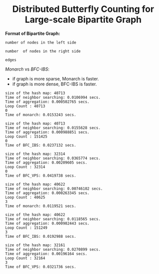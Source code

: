 <h1 align="center">Distributed Butterfly Counting for Large-scale Bipartite Graph</h1>

**Format of Bipartite Graph:**
```
number of nodes in the left side

number  of nodes in the right side

edges
```

*Monarch* vs *BFC-IBS*:
- if graph is more sparse, Monarch is faster.
- if graph is more dense, BFC-IBS is faster.


```
size of the hash map: 40713
Time of neighbor searching: 0.0106994 secs.
Time of aggregation: 0.000502765 secs.
Loop Count : 40713
0
Time of monarch: 0.0153243 secs.
```
```
size of the hash map: 40713
Time of neighbor searching: 0.0155628 secs.
Time of aggregation: 0.000988851 secs.
Loop Count : 151425
0
Time of BFC_IBS: 0.0237132 secs.
```
```
size of the hash map: 32314
Time of neighbor searching: 0.0365774 secs.
Time of aggregation: 0.00209605 secs.
Loop Count : 32314
0
Time of BFC_VPS: 0.0419738 secs.
```
```
size of the hash map: 40622
Time of neighbor searching: 0.00746102 secs.
Time of aggregation: 0.000263345 secs.
Loop Count : 40625
3
Time of monarch: 0.0119521 secs.
```
```
size of the hash map: 40622
Time of neighbor searching: 0.0118565 secs.
Time of aggregation: 0.000982443 secs.
Loop Count : 151249
3
Time of BFC_IBS: 0.0192988 secs.
```
```
size of the hash map: 32161
Time of neighbor searching: 0.0270899 secs.
Time of aggregation: 0.00196164 secs.
Loop Count : 32164
3
Time of BFC_VPS: 0.0321736 secs.
```
